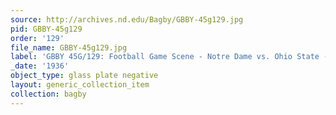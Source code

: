 ```yaml
---
source: http://archives.nd.edu/Bagby/GBBY-45g129.jpg
pid: GBBY-45g129
order: '129'
file_name: GBBY-45g129.jpg
label: 'GBBY 45G/129: Football Game Scene - Notre Dame vs. Ohio State - 1936'
_date: '1936'
object_type: glass plate negative
layout: generic_collection_item
collection: bagby
---
```

